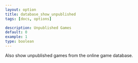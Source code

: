 ```yaml
---
layout: option
title: database_show_unpublished
tags: [docs, options]

description: Unpublished Games
default: 0
example: 1
type: boolean
---
```


Also show unpublished games from the online game database.
